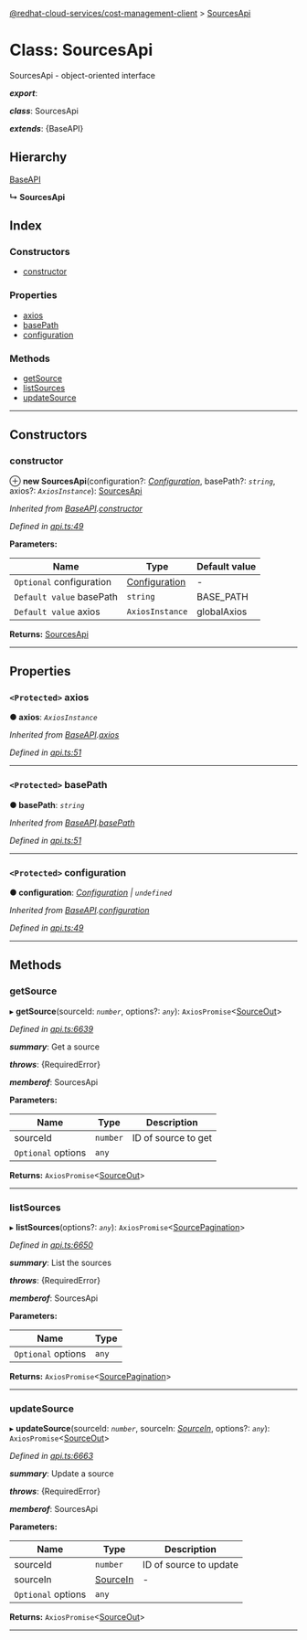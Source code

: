 [@redhat-cloud-services/cost-management-client](../README.md) > [SourcesApi](../classes/sourcesapi.md)

# Class: SourcesApi

SourcesApi - object-oriented interface

*__export__*: 

*__class__*: SourcesApi

*__extends__*: {BaseAPI}

## Hierarchy

 [BaseAPI](baseapi.md)

**↳ SourcesApi**

## Index

### Constructors

* [constructor](sourcesapi.md#constructor)

### Properties

* [axios](sourcesapi.md#axios)
* [basePath](sourcesapi.md#basepath)
* [configuration](sourcesapi.md#configuration)

### Methods

* [getSource](sourcesapi.md#getsource)
* [listSources](sourcesapi.md#listsources)
* [updateSource](sourcesapi.md#updatesource)

---

## Constructors

<a id="constructor"></a>

###  constructor

⊕ **new SourcesApi**(configuration?: *[Configuration](configuration.md)*, basePath?: *`string`*, axios?: *`AxiosInstance`*): [SourcesApi](sourcesapi.md)

*Inherited from [BaseAPI](baseapi.md).[constructor](baseapi.md#constructor)*

*Defined in [api.ts:49](https://github.com/RedHatInsights/javascript-clients/blob/master/packages/cost-management/api.ts#L49)*

**Parameters:**

| Name | Type | Default value |
| ------ | ------ | ------ |
| `Optional` configuration | [Configuration](configuration.md) | - |
| `Default value` basePath | `string` |  BASE_PATH |
| `Default value` axios | `AxiosInstance` |  globalAxios |

**Returns:** [SourcesApi](sourcesapi.md)

___

## Properties

<a id="axios"></a>

### `<Protected>` axios

**● axios**: *`AxiosInstance`*

*Inherited from [BaseAPI](baseapi.md).[axios](baseapi.md#axios)*

*Defined in [api.ts:51](https://github.com/RedHatInsights/javascript-clients/blob/master/packages/cost-management/api.ts#L51)*

___
<a id="basepath"></a>

### `<Protected>` basePath

**● basePath**: *`string`*

*Inherited from [BaseAPI](baseapi.md).[basePath](baseapi.md#basepath)*

*Defined in [api.ts:51](https://github.com/RedHatInsights/javascript-clients/blob/master/packages/cost-management/api.ts#L51)*

___
<a id="configuration"></a>

### `<Protected>` configuration

**● configuration**: *[Configuration](configuration.md) \| `undefined`*

*Inherited from [BaseAPI](baseapi.md).[configuration](baseapi.md#configuration)*

*Defined in [api.ts:49](https://github.com/RedHatInsights/javascript-clients/blob/master/packages/cost-management/api.ts#L49)*

___

## Methods

<a id="getsource"></a>

###  getSource

▸ **getSource**(sourceId: *`number`*, options?: *`any`*): `AxiosPromise`<[SourceOut](../interfaces/sourceout.md)>

*Defined in [api.ts:6639](https://github.com/RedHatInsights/javascript-clients/blob/master/packages/cost-management/api.ts#L6639)*

*__summary__*: Get a source

*__throws__*: {RequiredError}

*__memberof__*: SourcesApi

**Parameters:**

| Name | Type | Description |
| ------ | ------ | ------ |
| sourceId | `number` |  ID of source to get |
| `Optional` options | `any` |

**Returns:** `AxiosPromise`<[SourceOut](../interfaces/sourceout.md)>

___
<a id="listsources"></a>

###  listSources

▸ **listSources**(options?: *`any`*): `AxiosPromise`<[SourcePagination](../interfaces/sourcepagination.md)>

*Defined in [api.ts:6650](https://github.com/RedHatInsights/javascript-clients/blob/master/packages/cost-management/api.ts#L6650)*

*__summary__*: List the sources

*__throws__*: {RequiredError}

*__memberof__*: SourcesApi

**Parameters:**

| Name | Type |
| ------ | ------ |
| `Optional` options | `any` |

**Returns:** `AxiosPromise`<[SourcePagination](../interfaces/sourcepagination.md)>

___
<a id="updatesource"></a>

###  updateSource

▸ **updateSource**(sourceId: *`number`*, sourceIn: *[SourceIn](../interfaces/sourcein.md)*, options?: *`any`*): `AxiosPromise`<[SourceOut](../interfaces/sourceout.md)>

*Defined in [api.ts:6663](https://github.com/RedHatInsights/javascript-clients/blob/master/packages/cost-management/api.ts#L6663)*

*__summary__*: Update a source

*__throws__*: {RequiredError}

*__memberof__*: SourcesApi

**Parameters:**

| Name | Type | Description |
| ------ | ------ | ------ |
| sourceId | `number` |  ID of source to update |
| sourceIn | [SourceIn](../interfaces/sourcein.md) |  \- |
| `Optional` options | `any` |

**Returns:** `AxiosPromise`<[SourceOut](../interfaces/sourceout.md)>

___

